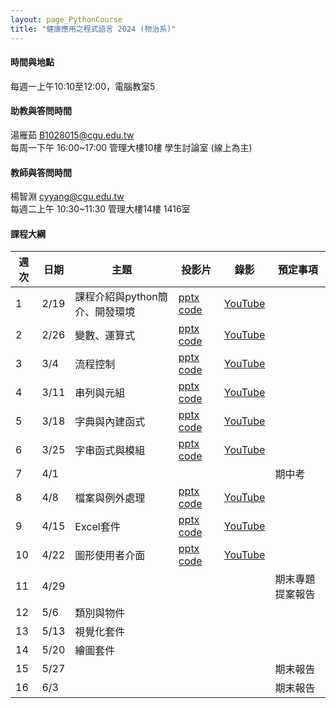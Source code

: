 ```yaml
---
layout: page_PythonCourse
title: "健康應用之程式語言 2024 (物治系)"
---
```

<!---
課程代碼 GT0174
開課序號 61033
學生人數 49人
-->

#### 時間與地點
每週一上午10:10至12:00，電腦教室5<br/>

#### 助教與答問時間
湯雁茹 B1028015@cgu.edu.tw <br/>
每周一下午 16:00~17:00 管理大樓10樓 學生討論室 (線上為主) <br/>

#### 教師與答問時間
楊智淵 cyyang@cgu.edu.tw <br/>
每週二上午 10:30~11:30 管理大樓14樓 1416室<br/>

#### 課程大綱

|週次|日期   |主題                       |投影片   |錄影       | 預定事項     |
|--- |---   |---                        |---     |---        |---       |
|1   |2/19  | 課程介紹與python簡介、開發環境       | [pptx](https://changgunguniversity-my.sharepoint.com/:p:/g/personal/d000019097_cgu_edu_tw/EWE2xpbRm9tLhgnKREF8LYABDFQ8D7Vm7N0F1dwjnPosrQ?e=rhte1G) [code](https://changgunguniversity-my.sharepoint.com/:f:/g/personal/d000019097_cgu_edu_tw/EgTC2j0wDgNLn4HNjNtp0iMBrfHhnS90_YSWiKoJk7lYeQ?e=lQQcd1)       |  [YouTube](https://youtu.be/BXqpsbl7iEw)        |          |
|2   |2/26  | 變數、運算式               | [pptx](https://changgunguniversity-my.sharepoint.com/:p:/g/personal/d000019097_cgu_edu_tw/EY6dsm6bQQhFlRL1wAIaq6UBA6F3OvZkpVxUgJZCxCVAVw?e=WX8hdP) [code](https://changgunguniversity-my.sharepoint.com/:f:/g/personal/d000019097_cgu_edu_tw/EnoxoOREvOJNrwGwixNMcrEBGf7jzcqb2-FQJIiDJbkE5w?e=HgKhjz)       | [YouTube](https://youtu.be/FK1JJ8RebwM)         |          |
|3   |3/4   | 流程控制                   | [pptx](https://changgunguniversity-my.sharepoint.com/:p:/g/personal/d000019097_cgu_edu_tw/EeMYxYwmjtRBuLm3Eegy3eQBeeJ3ZmcrsIsNniZJYFpGLg?e=oZDU6e) [code](https://changgunguniversity-my.sharepoint.com/:f:/g/personal/d000019097_cgu_edu_tw/EhT6fGcO-ZtMritw7V76TVkBbbLEMFN2SXtT3rtcIrbrrg?e=1FM4eA)       | [YouTube](https://youtu.be/R-smuRewNto)        |           |
|4   |3/11  | 串列與元組                 | [pptx](https://changgunguniversity-my.sharepoint.com/:p:/g/personal/d000019097_cgu_edu_tw/Ee3AWvv3CLJApC2Yka-uawIBWy_Zu2BhvLjqkV7j-NFAyQ?e=WO5Onf) [code](https://changgunguniversity-my.sharepoint.com/:f:/g/personal/d000019097_cgu_edu_tw/EsCHuAhwxRRHh-sJBB9EW5IBNf9Z8JYTnPmjbe5XmeigzA?e=04H3di) | [YouTube](https://youtu.be/da-sBSt3AbU)       |           |
|5   |3/18  | 字典與內建函式             | [pptx](https://changgunguniversity-my.sharepoint.com/:p:/g/personal/d000019097_cgu_edu_tw/EebmFCAw7JJCjDhDOIKXDt8BNWG1I30HoofKADayvb0dpQ?e=ofhFlI) [code](https://changgunguniversity-my.sharepoint.com/:f:/g/personal/d000019097_cgu_edu_tw/EtmuGX643CBLn3USBrfPN3UBp6UuzIx2GQPJmfmOUGC4pQ?e=wusdHr)      | [YouTube](https://youtu.be/sRdBv0le5Xs)        |           |
|6   |3/25  | 字串函式與模組             | [pptx](https://changgunguniversity-my.sharepoint.com/:p:/g/personal/d000019097_cgu_edu_tw/EUB9mx7ZFThJs-UQjdMJ3-IBgQy-6Uf2RCTCefrre5a8ZQ?e=PMGYSh) [code](https://changgunguniversity-my.sharepoint.com/:f:/g/personal/d000019097_cgu_edu_tw/EkxhPemj-n5Klnun5d-1jPIBi3svaxpe4M0Elg2218C0gw?e=7hgQBV)      | [YouTube](https://youtu.be/PGfVzQzwxA8)        |           |
|7   |4/1   |                           |        |         | 期中考     |
|8   |4/8   | 檔案與例外處理             | [pptx](https://changgunguniversity-my.sharepoint.com/:p:/g/personal/d000019097_cgu_edu_tw/EUQTzfoRRKdApu4OVjMp-JIBtB9Hxz1-jDhbs_S3WJoE2A?e=E3H6uB) [code](https://changgunguniversity-my.sharepoint.com/:f:/g/personal/d000019097_cgu_edu_tw/Ety4j-b6eZtDuqw2zucANAUBbJyoLTqjiW9bqnuJVlXSzw?e=ANfxbi)    | [YouTube](https://youtu.be/JdwecUdfH7c)        |              |
|9   |4/15  | Excel套件                 | [pptx](https://changgunguniversity-my.sharepoint.com/:p:/g/personal/d000019097_cgu_edu_tw/EZlRhpzasblInA8Z6vZi3YoBOcqjuwlAMWxpqVtBwVStUg?e=ZKKuao) [code](https://changgunguniversity-my.sharepoint.com/:f:/g/personal/d000019097_cgu_edu_tw/EmP1PRsTHz9Jr-HVFbjxHf4BhYLPkrefq5B22ME1etOldw?e=KxXGny)     | [YouTube](https://youtu.be/bs9yTIZY1ME)        |              |
|10  |4/22  | 圖形使用者介面                  | [pptx](https://changgunguniversity-my.sharepoint.com/:p:/g/personal/d000019097_cgu_edu_tw/EUw4cLAFgOBHupTjdkajLj8BKaSvBO1jlGgsVoNx0Q_nqA?e=oYqMYG) [code](https://changgunguniversity-my.sharepoint.com/:f:/g/personal/d000019097_cgu_edu_tw/ErHzk2dt7RpKvep29M4CIKIBTjOaAo0NgI625RKQndoMXg?e=6o8WyN)     | [YouTube](https://youtu.be/6cRjNZqJwAs)        |              |
|11  |4/29  |                            |      |         |  期末專題提案報告            |
|12  |5/6   | 類別與物件             |      |         |              |
|13  |5/13  | 視覺化套件                 |      |         |              |
|14  |5/20  | 繪圖套件                   |      |         |               |
|15  |5/27  |                           |      |         |  期末報告      |
|16  |6/3   |                           |      |         |  期末報告       |

<br/>

